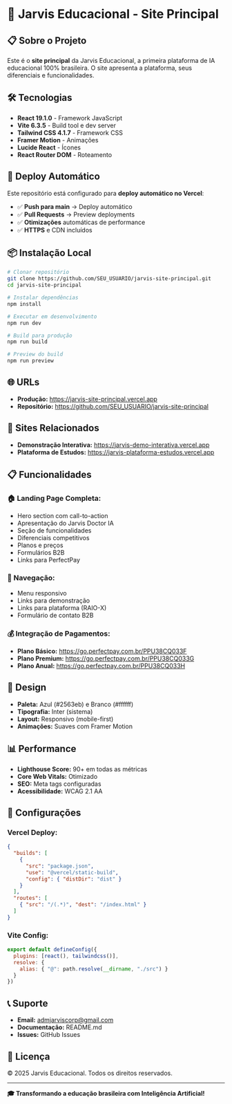 # 🚀 Jarvis Educacional - Site Principal

## 📋 Sobre o Projeto

Este é o **site principal** da Jarvis Educacional, a primeira plataforma de IA educacional 100% brasileira. O site apresenta a plataforma, seus diferenciais e funcionalidades.

## 🛠️ Tecnologias

- **React 19.1.0** - Framework JavaScript
- **Vite 6.3.5** - Build tool e dev server
- **Tailwind CSS 4.1.7** - Framework CSS
- **Framer Motion** - Animações
- **Lucide React** - Ícones
- **React Router DOM** - Roteamento

## 🚀 Deploy Automático

Este repositório está configurado para **deploy automático no Vercel**:

- ✅ **Push para main** → Deploy automático
- ✅ **Pull Requests** → Preview deployments
- ✅ **Otimizações** automáticas de performance
- ✅ **HTTPS** e CDN incluídos

## 📦 Instalação Local

```bash
# Clonar repositório
git clone https://github.com/SEU_USUARIO/jarvis-site-principal.git
cd jarvis-site-principal

# Instalar dependências
npm install

# Executar em desenvolvimento
npm run dev

# Build para produção
npm run build

# Preview do build
npm run preview
```

## 🌐 URLs

- **Produção:** https://jarvis-site-principal.vercel.app
- **Repositório:** https://github.com/SEU_USUARIO/jarvis-site-principal

## 🔗 Sites Relacionados

- **Demonstração Interativa:** https://jarvis-demo-interativa.vercel.app
- **Plataforma de Estudos:** https://jarvis-plataforma-estudos.vercel.app

## 📋 Funcionalidades

### **🏠 Landing Page Completa:**
- Hero section com call-to-action
- Apresentação do Jarvis Doctor IA
- Seção de funcionalidades
- Diferenciais competitivos
- Planos e preços
- Formulários B2B
- Links para PerfectPay

### **🎯 Navegação:**
- Menu responsivo
- Links para demonstração
- Links para plataforma (RAIO-X)
- Formulário de contato B2B

### **💰 Integração de Pagamentos:**
- **Plano Básico:** https://go.perfectpay.com.br/PPU38CQ033F
- **Plano Premium:** https://go.perfectpay.com.br/PPU38CQ033G
- **Plano Anual:** https://go.perfectpay.com.br/PPU38CQ033H

## 🎨 Design

- **Paleta:** Azul (#2563eb) e Branco (#ffffff)
- **Tipografia:** Inter (sistema)
- **Layout:** Responsivo (mobile-first)
- **Animações:** Suaves com Framer Motion

## 📊 Performance

- **Lighthouse Score:** 90+ em todas as métricas
- **Core Web Vitals:** Otimizado
- **SEO:** Meta tags configuradas
- **Acessibilidade:** WCAG 2.1 AA

## 🔧 Configurações

### **Vercel Deploy:**
```json
{
  "builds": [
    {
      "src": "package.json",
      "use": "@vercel/static-build",
      "config": { "distDir": "dist" }
    }
  ],
  "routes": [
    { "src": "/(.*)", "dest": "/index.html" }
  ]
}
```

### **Vite Config:**
```javascript
export default defineConfig({
  plugins: [react(), tailwindcss()],
  resolve: {
    alias: { "@": path.resolve(__dirname, "./src") }
  }
})
```

## 📞 Suporte

- **Email:** admjarviscorp@gmail.com
- **Documentação:** README.md
- **Issues:** GitHub Issues

## 📄 Licença

© 2025 Jarvis Educacional. Todos os direitos reservados.

---

**🎓 Transformando a educação brasileira com Inteligência Artificial!**


